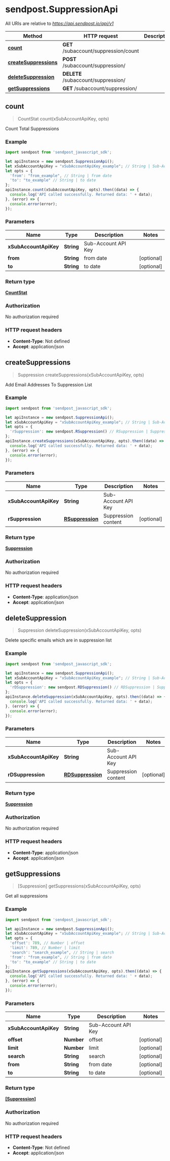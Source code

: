 # sendpost.SuppressionApi

All URIs are relative to *https://api.sendpost.io/api/v1*

Method | HTTP request | Description
------------- | ------------- | -------------
[**count**](SuppressionApi.md#count) | **GET** /subaccount/suppression/count | 
[**createSuppressions**](SuppressionApi.md#createSuppressions) | **POST** /subaccount/suppression/ | 
[**deleteSuppression**](SuppressionApi.md#deleteSuppression) | **DELETE** /subaccount/suppression/ | 
[**getSuppressions**](SuppressionApi.md#getSuppressions) | **GET** /subaccount/suppression/ | 



## count

> CountStat count(xSubAccountApiKey, opts)



Count Total Suppressions

### Example

```javascript
import sendpost from 'sendpost_javascript_sdk';

let apiInstance = new sendpost.SuppressionApi();
let xSubAccountApiKey = "xSubAccountApiKey_example"; // String | Sub-Account API Key
let opts = {
  'from': "from_example", // String | from date
  'to': "to_example" // String | to date
};
apiInstance.count(xSubAccountApiKey, opts).then((data) => {
  console.log('API called successfully. Returned data: ' + data);
}, (error) => {
  console.error(error);
});

```

### Parameters


Name | Type | Description  | Notes
------------- | ------------- | ------------- | -------------
 **xSubAccountApiKey** | **String**| Sub-Account API Key | 
 **from** | **String**| from date | [optional] 
 **to** | **String**| to date | [optional] 

### Return type

[**CountStat**](CountStat.md)

### Authorization

No authorization required

### HTTP request headers

- **Content-Type**: Not defined
- **Accept**: application/json


## createSuppressions

> Suppression createSuppressions(xSubAccountApiKey, opts)



Add Email Addresses To Suppression List

### Example

```javascript
import sendpost from 'sendpost_javascript_sdk';

let apiInstance = new sendpost.SuppressionApi();
let xSubAccountApiKey = "xSubAccountApiKey_example"; // String | Sub-Account API Key
let opts = {
  'rSuppression': new sendpost.RSuppression() // RSuppression | Suppression content
};
apiInstance.createSuppressions(xSubAccountApiKey, opts).then((data) => {
  console.log('API called successfully. Returned data: ' + data);
}, (error) => {
  console.error(error);
});

```

### Parameters


Name | Type | Description  | Notes
------------- | ------------- | ------------- | -------------
 **xSubAccountApiKey** | **String**| Sub-Account API Key | 
 **rSuppression** | [**RSuppression**](RSuppression.md)| Suppression content | [optional] 

### Return type

[**Suppression**](Suppression.md)

### Authorization

No authorization required

### HTTP request headers

- **Content-Type**: application/json
- **Accept**: application/json


## deleteSuppression

> Suppression deleteSuppression(xSubAccountApiKey, opts)



Delete specific emails which are in suppression list

### Example

```javascript
import sendpost from 'sendpost_javascript_sdk';

let apiInstance = new sendpost.SuppressionApi();
let xSubAccountApiKey = "xSubAccountApiKey_example"; // String | Sub-Account API Key
let opts = {
  'rDSuppression': new sendpost.RDSuppression() // RDSuppression | Suppression content
};
apiInstance.deleteSuppression(xSubAccountApiKey, opts).then((data) => {
  console.log('API called successfully. Returned data: ' + data);
}, (error) => {
  console.error(error);
});

```

### Parameters


Name | Type | Description  | Notes
------------- | ------------- | ------------- | -------------
 **xSubAccountApiKey** | **String**| Sub-Account API Key | 
 **rDSuppression** | [**RDSuppression**](RDSuppression.md)| Suppression content | [optional] 

### Return type

[**Suppression**](Suppression.md)

### Authorization

No authorization required

### HTTP request headers

- **Content-Type**: application/json
- **Accept**: application/json


## getSuppressions

> [Suppression] getSuppressions(xSubAccountApiKey, opts)



Get all suppressions

### Example

```javascript
import sendpost from 'sendpost_javascript_sdk';

let apiInstance = new sendpost.SuppressionApi();
let xSubAccountApiKey = "xSubAccountApiKey_example"; // String | Sub-Account API Key
let opts = {
  'offset': 789, // Number | offset
  'limit': 789, // Number | limit
  'search': "search_example", // String | search
  'from': "from_example", // String | from date
  'to': "to_example" // String | to date
};
apiInstance.getSuppressions(xSubAccountApiKey, opts).then((data) => {
  console.log('API called successfully. Returned data: ' + data);
}, (error) => {
  console.error(error);
});

```

### Parameters


Name | Type | Description  | Notes
------------- | ------------- | ------------- | -------------
 **xSubAccountApiKey** | **String**| Sub-Account API Key | 
 **offset** | **Number**| offset | [optional] 
 **limit** | **Number**| limit | [optional] 
 **search** | **String**| search | [optional] 
 **from** | **String**| from date | [optional] 
 **to** | **String**| to date | [optional] 

### Return type

[**[Suppression]**](Suppression.md)

### Authorization

No authorization required

### HTTP request headers

- **Content-Type**: Not defined
- **Accept**: application/json

